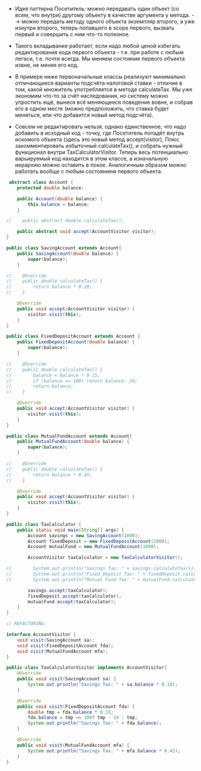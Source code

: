 - Идея паттерна Посетитель: 
можно передавать один объект (со всем, что внутри) другому объекту в качестве аргумента у метода.
--> можно передать методу одного объекта экземпляр второго, а уже изнутри второго, теперь попавшего в scope первого, вызвать первый и совершить с ним что-то полезное. 

- Такого вкладывание работает, если надо любой ценой избегать редактирования кода первого объекта - т.е. при работе с любым легаси, т.е. почти всегда.
Мы меняем состояние первого объекта извне, не меняя его код.

- В примере ниже первоначальные классы реализуют минимально отличающиеся варианты подсчёта налоговой ставки - отличие в том, какой множитель употребляется в методе calculateTax. Мы уже экономим что-то за счёт наследования, но систему можно упростить ещё, вынеся всё меняющееся поведение вовне, и собрав его в одном месте (можно предположить, что ставка будет меняться, или что добавится новый метод подсчёта).  

- Совсем не редактировать нельзя, однако единственное, что надо добавить в исходный код - точку, где Посетитель попадёт внутрь искомого объекта (здесь это новый метод accept(visitor), Плюс закомментировать избыточный calculateTax(), и собрать нужный функционал внутри TaxCalculatorVisitor.
Теперь весь потенциально варьируемый код находится в этом классе, а изначальную иерархию можно оставить в покое. Аналогичным образом можно работать вообще с любым состоянием первого объекта.


```java
 abstract class Account {
    protected double balance;

    public Account(double balance) {
        this.balance = balance;
    }

//    public abstract double calculateTax();

    public abstract void accept(AccountVisitor visitor);
}

public class SavingAccount extends Account{
    public SavingAccount(double balance) {
        super(balance);
    }

//    @Override
//    public double calculateTax() {
//        return balance * 0.10;
//    }

    @Override
    public void accept(AccountVisitor visitor) {
        visitor.visit(this);
    }
}

public class FixedDepositAccount extends Account {
    public FixedDepositAccount(double balance) {
        super(balance);
    }

//    @Override
//    public double calculateTax() {
//        balance = balance * 0.15;
//        if (balance >= 100) return balance- 24;
//        return balance;
//    }

    @Override
    public void accept(AccountVisitor visitor) {
        visitor.visit(this);
    }
}

public class MutualFundAccount extends Account{
    public MutualFundAccount(double balance) {
        super(balance);
    }

//    @Override
//    public double calculateTax() {
//        return balance * 0.45;
//    }

    @Override
    public void accept(AccountVisitor visitor) {
        visitor.visit(this);
    }
}

public class TaxCalculator {
    public static void main(String[] args) {
        Account savings = new SavingAccount(1000);
        Account fixedDeposit = new FixedDepositAccount(1000);
        Account mutualFund = new MutualFundAccount(1000);

        AccountVisitor taxCalculator = new TaxCalculatorVisitor();

//        System.out.println("Savings Tax: " + savings.calculateTax());
//        System.out.println("Fixed Deposit Tax: " + fixedDeposit.calculateTax());
//        System.out.println("Mutual Fund Tax: " + mutualFund.calculateTax());

        savings.accept(taxCalculator);
        fixedDeposit.accept(taxCalculator);
        mutualFund.accept(taxCalculator);
    }
}

// REFACTORING:

interface AccountVisitor {
    void visit(SavingAccount sa);
    void visit(FixedDepositAccount fda);
    void visit(MutualFundAccount mfa);
}

public class TaxCalculatorVisitor implements AccountVisitor{
    @Override
    public void visit(SavingAccount sa) {
        System.out.println("Savings Tax: " + sa.balance * 0.10);
    }

    @Override
    public void visit(FixedDepositAccount fda) {
        double tmp = fda.balance * 0.15;
        fda.balance = tmp >= 100? tmp - 24 : tmp;
        System.out.println("Savings Tax: " + fda.balance);
    }

    @Override
    public void visit(MutualFundAccount mfa) {
        System.out.println("Savings Tax: " + mfa.balance * 0.45);
    }
}


```
